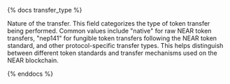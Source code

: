 {% docs transfer_type %}

Nature of the transfer. This field categorizes the type of token transfer being performed. Common values include "native" for raw NEAR token transfers, "nep141" for fungible token transfers following the NEAR token standard, and other protocol-specific transfer types. This helps distinguish between different token standards and transfer mechanisms used on the NEAR blockchain.

{% enddocs %}
